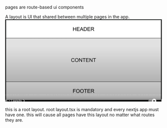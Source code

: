 pages are route-based ui components

A layout is UI that shared between multiple pages in the app.
![](../../image.png)

this is a root layout. root layout.tsx is mandatory and every nextjs app must have one.
this will cause all pages have this layout no matter what routes they are.